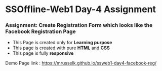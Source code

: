 <h1>SSOffline-Web1 Day-4 Assignment</h1>
<h3>Assignment: Create Registration Form which looks like the Facebook Registration Page</h3>
<ul>
  <li>This Page is created only for <strong>Learning purpose</strong></li>
  <li>This page is created with pure <strong>HTML</strong> and <strong>CSS</strong></li>
  <li>This page is fully <strong>responsive</strong></li>
</ul>

<p>Demo Page link : <a href="https://mrusselk.github.io/ssweb1-day4-facebook-reg/" target="_blank">https://mrusselk.github.io/ssweb1-day4-facebook-reg/</a>
</p>
